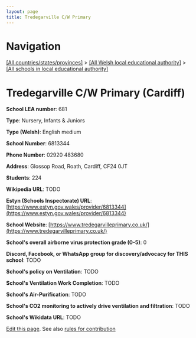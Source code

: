 ```yaml
---
layout: page
title: Tredegarville C/W Primary
---
```

# Navigation

[[All countries/states/provinces]](../../..) > [[All Welsh local educational authority]](../..) > [[All schools in local educational authority]](..)

# Tredegarville C/W Primary (Cardiff)

**School LEA number**: 681

**Type**: Nursery, Infants & Juniors

**Type (Welsh)**: English medium

**School Number**: 6813344

**Phone Number**: 02920 483680

**Address**: Glossop Road, Roath, Cardiff, CF24 0JT

**Students**: 224

**Wikipedia URL**: TODO

**Estyn (Schools Inspectorate) URL**: [https://www.estyn.gov.wales/provider/6813344](https://www.estyn.gov.wales/provider/6813344)

**School Website**: [https://www.tredegarvilleprimary.co.uk/](https://www.tredegarvilleprimary.co.uk/)

**School's overall airborne virus protection grade (0-5)**: 0

**Discord, Facebook, or WhatsApp group for discovery/advocacy for THIS school**: TODO

**School's policy on Ventilation**: TODO

**School's Ventilation Work Completion**: TODO

**School's Air-Purification**: TODO

**School's CO2 monitoring to actively drive ventilation and filtration**: TODO

**School's Wikidata URL**: TODO




[Edit this page](https://github.com/VentilationProject/Wales/edit/prif/./Cardiff/Tredegarville_C_W_Primary.md). See also [rules for contribution](../../../contribution-rules/)
